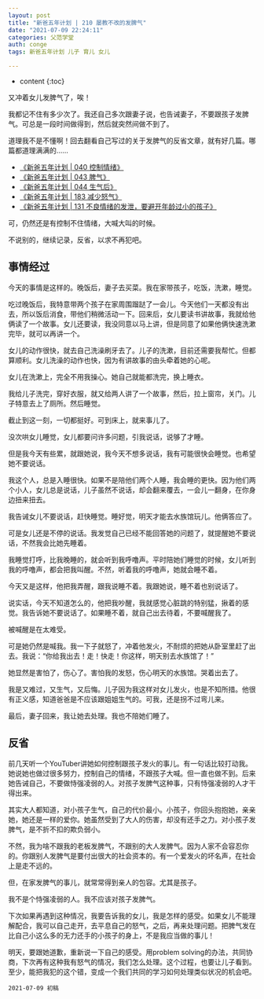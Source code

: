 ```yaml
---
layout: post
title: "新爸五年计划 | 210 屡教不改的发脾气"
date: "2021-07-09 22:24:11"
categories: 父范学堂
auth: conge
tags: 新爸五年计划 儿子 育儿 女儿 

---
```

* content
{:toc}

又冲着女儿发脾气了，唉！

我都记不住有多少次了。我还自己多次跟妻子说，也告诫妻子，不要跟孩子发脾气。可总是一段时间做得到，然后就突然间做不到了。

道理我不是不懂啊！回去翻看自己写过的关于发脾气的反省文章，就有好几篇。哪篇都道理满满的……





* [《新爸五年计划 | 040 控制情绪》](https://conge.github.io/2018/03/27/NewDaddy-040-emotion-control/)  
* [《新爸五年计划 | 043 脾气》](https://conge.github.io/2018/04/13/NewDaddy-043-temper/)  
* [《新爸五年计划 | 044 生气后》](https://conge.github.io/2018/04/19/NewDaddy-044-my-short-temper/)  
* [《新爸五年计划 | 183 减少怒气》](https://conge.github.io/2021/01/02/NewDaddy-anger-control/)  
* [《新爸五年计划 | 131 不良情绪的发泄，要避开年龄过小的孩子》](https://conge.github.io/2019/12/23/NewDaddy-131-no-filter/)  

可，仍然还是有控制不住情绪，大喊大叫的时候。

不说别的，继续记录，反省，以求不再犯吧。

## 事情经过

今天的事情是这样的。晚饭后，妻子去买菜。我在家带孩子，吃饭，洗漱，睡觉。

吃过晚饭后，我特意带两个孩子在家周围蹓跶了一会儿。今天他们一天都没有出去，所以饭后消食，带他们稍微活动一下。回来后，女儿要读书讲故事，我就给他俩读了一个故事。女儿还要读，我没同意以马上讲，但是同意了如果他俩快速洗漱完毕，就可以再讲一个。

女儿的动作很快，就去自己洗澡刷牙去了。儿子的洗漱，目前还需要我帮忙。但都算顺利。女儿洗澡的动作也快，因为有讲故事的由头牵着她的心呢。

女儿在洗漱上，完全不用我操心。她自己就能都洗完，换上睡衣。

我给儿子洗完，穿好衣服，就又给两人讲了一个故事，然后，拉上窗帘，关门。儿子特意去上了厕所。然后睡觉。

截止到这一刻，一切都挺好。可到床上，就来事儿了。

没次哄女儿睡觉，女儿都要问许多问题，引我说话，说够了才睡。

但是我今天有些累，就跟她说，我今天不想多说话，我有可能很快会睡觉。也希望她不要说话。

我这个人，总是入睡很快。如果不是陪他们两个人睡，我会睡的更快。因为他们两个小人，女儿总是说话，儿子虽然不说话，却会翻来覆去，一会儿一翻身，在你身边扭来扭去。

我告诫女儿不要说话，赶快睡觉。睡好觉，明天才能去水族馆玩儿。他俩答应了。

可是女儿还是不停的说话。我发觉自己已经不能回答她的问题了，就提醒她不要说话，不然我会比她先睡着。

我睡觉打呼，比我晚睡的，就会听到我呼噜声。平时陪她们睡觉的时候，女儿听到我的呼噜声，都会把我叫醒。不然，听着我的呼噜声，她就会睡不着。

今天又是这样，他把我弄醒，跟我说睡不着。我跟她说，睡不着也别说话了。

说实话，今天不知道怎么的，他把我吵醒，我就感觉心脏跳的特别猛，揪着的感觉。我告诉她不要说话了。如果睡不着，就自己出去待着，不要喊醒我了。

被喊醒是在太难受。

可是她仍然是喊我。我一下子就怒了，冲着他发火，不耐烦的把她从卧室里赶了出去。我说：“你给我出去！走！快走！你这样，明天别去水族馆了！”

她显然是害怕了，伤心了。害怕我的发怒，伤心明天的水族馆。哭着出去了。

我是又难过，又生气，又后悔。儿子因为我这样对女儿发火，也是不知所措。他很有正义感，知道爸爸是不应该跟姐姐生气的。可我，还是拐不过弯儿来。

最后，妻子回来，我让她去处理。我也不陪她们睡了。

## 反省

前几天听一个YouTuber讲她如何控制跟孩子发火的事儿。有一句话比较打动我。她说她也做过很多努力，控制自己的情绪，不跟孩子大喊。但一直也做不到。后来她告诫自己，不要做恃强凌弱的人。对孩子发脾气这种事，只有恃强凌弱的人才干得出来。

其实大人都知道，对小孩子生气，自己的代价最小。小孩子，你回头抱抱她，亲亲她，她还是一样的爱你。她虽然受到了大人的伤害，却没有还手之力。对小孩子发脾气，是不折不扣的欺负弱小。

不然，我为啥不跟我的老板发脾气，不跟别的大人发脾气。因为人家不会容忍你的。你跟别人发脾气是要付出很大的社会资本的。有一个爱发火的坏名声，在社会上是走不远的。

但，在家发脾气的事儿，就常常得到亲人的包容。尤其是孩子。

我不是个恃强凌弱的人。我不应该对孩子发脾气。

下次如果再遇到这种情况，我要告诉我的女儿，我是怎样的感受。如果女儿不能理解配合，我可以自己走开，去平息自己的怒气，之后，再来处理问题。把脾气发在比自己小这么多的无力还手的小孩子的身上，不是我应当做的事儿！

明天，要跟她道歉，重新说一下自己的感受。用problem solving的办法，共同协商，下次再有这种我有怒气的情况，我们怎么处理。这个过程，也要让儿子看到。至少，能把我犯的这个错，变成一个我们共同的学习如何处理类似状况的机会吧。



```
2021-07-09 初稿
```
